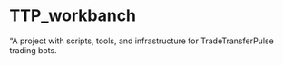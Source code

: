 # TTP_workbanch
“A project with scripts, tools, and infrastructure for TradeTransferPulse trading bots.
